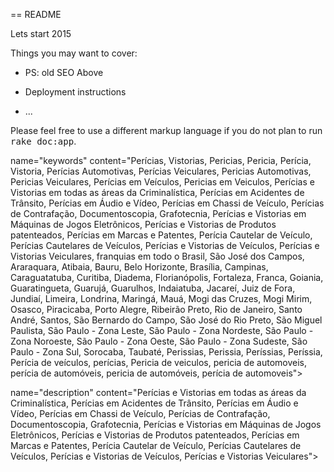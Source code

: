 == README

Lets start 2015

Things you may want to cover:

* PS: old SEO Above

* Deployment instructions

* ...


Please feel free to use a different markup language if you do not plan to run
<tt>rake doc:app</tt>.


name="keywords" content="Perícias, Vistorias, Pericias, Pericia, Perícia, 
              Vistoria, Perícias Automotivas, Perícias Veiculares, Pericias Automotivas,
              Pericias Veiculares, Perícias em Veículos, Pericias em Veiculos, Perícias e Vistorias em todas as áreas da Criminalística, Perícias em Acidentes de Trânsito,  Perícias em Áudio e Vídeo, Perícias em Chassi de Veículo, Perícias de Contrafação, Documentoscopia, Grafotecnia, Perícias e Vistorias em Máquinas de Jogos Eletrônicos, Perícias e Vistorias de Produtos patenteados, Perícias em Marcas e Patentes, Perícia Cautelar de Veículo, Perícias Cautelares de Veículos, Perícias e Vistorias de Veículos, Perícias e Vistorias Veiculares, franquias em todo o Brasil, São José dos Campos, Araraquara, Atibaia, Bauru, Belo Horizonte, Brasília, Campinas, Caraguatatuba, Curitiba, Diadema, Florianópolis, Fortaleza, Franca, Goiania, Guaratingueta, Guarujá, Guarulhos, Indaiatuba, Jacareí, Juiz de Fora, Jundiaí, Limeira, Londrina, Maringá, Mauá, Mogi das Cruzes, Mogi Mirim, Osasco, Piracicaba, Porto Alegre, Ribeirão Preto, Rio de Janeiro, Santo André, Santos, São Bernardo do Campo, São José do Rio Preto, São Miguel Paulista, São Paulo - Zona Leste, São Paulo - Zona Nordeste, São Paulo - Zona Noroeste, São Paulo - Zona Oeste, São Paulo - Zona Sudeste, São Paulo - Zona Sul,
              Sorocaba, Taubaté, Perissias, Perissia, Períssias, Períssia,
              Perícia de veículos, perícias, Pericia de veiculos, pericia de automoveis, perícia de automóveis, pericia de automóveis, perícia de automoveis">


 name="description" content="Perícias e Vistorias em todas as áreas da Criminalística, Perícias em Acidentes de Trânsito,  Perícias em Áudio e Vídeo, Perícias em Chassi de Veículo, Perícias de Contrafação, Documentoscopia, Grafotecnia, Perícias e Vistorias em Máquinas de Jogos Eletrônicos, Perícias e Vistorias de Produtos patenteados, Perícias em Marcas e Patentes, Perícia Cautelar de Veículo, Perícias Cautelares de Veículos, Perícias e Vistorias de Veículos, Perícias e Vistorias Veiculares">
